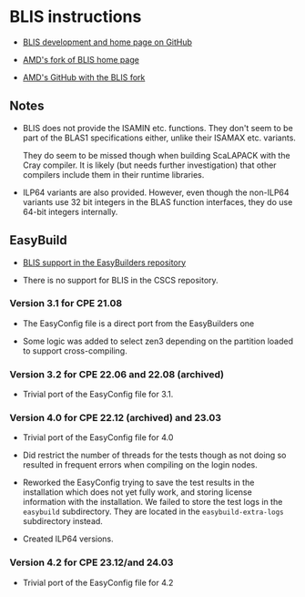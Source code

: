 # BLIS instructions

  * [BLIS development and home page on GitHub](https://github.com/flame/blis)

  * [AMD's fork of BLIS home page](https://developer.amd.com/amd-aocl/blas-library/)

  * [AMD's GitHub with the BLIS fork](https://github.com/amd/blis/)
  
  
## Notes

  * BLIS does not provide the ISAMIN etc. functions. They don't seem to be part of 
    the BLAS1 specifications either, unlike their ISAMAX etc. variants. 
    
    They do seem to be missed though when building ScaLAPACK with the Cray compiler.
    It is likely (but needs further investigation) that other compilers include them
    in their runtime libraries.
    
  * ILP64 variants are also provided. However, even though the non-ILP64 variants use
    32 bit integers in the BLAS function interfaces, they do use 64-bit integers internally.


## EasyBuild

  * [BLIS support in the EasyBuilders repository](https://github.com/easybuilders/easybuild-easyconfigs/tree/develop/easybuild/easyconfigs/b/BLIS)

  * There is no support for BLIS in the CSCS repository.


### Version 3.1 for CPE 21.08

  * The EasyConfig file is a direct port from the EasyBuilders one

  * Some logic was added to select zen3 depending on the partition loaded to
    support cross-compiling.


### Version 3.2 for CPE 22.06 and 22.08 (archived)

  * Trivial port of the EasyConfig file for 3.1.


### Version 4.0 for CPE 22.12 (archived) and 23.03

  * Trivial port of the EasyConfig file for 4.0
  
  * Did restrict the number of threads for the tests though as not doing so 
    resulted in frequent errors when compiling on the login nodes.

  * Reworked the EasyConfig trying to save the test results in the installation
    which does not yet fully work, and storing license information with the 
    installation. We failed to store the test logs in the `easybuild` subdirectory.
    They are located in the `easybuild-extra-logs` subdirectory instead.
    
  * Created ILP64 versions.

### Version 4.2 for CPE 23.12/and 24.03

  * Trivial port of the EasyConfig file for 4.2
